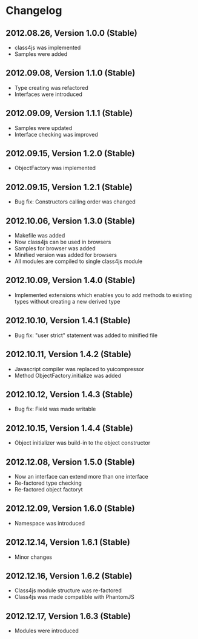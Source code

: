 # Changelog

## 2012.08.26, Version 1.0.0 (Stable)

* class4js was implemented
* Samples were added

## 2012.09.08, Version 1.1.0 (Stable)

* Type creating was refactored
* Interfaces were introduced

## 2012.09.09, Version 1.1.1 (Stable)

* Samples were updated
* Interface checking was improved

## 2012.09.15, Version 1.2.0 (Stable)

* ObjectFactory was implemented

## 2012.09.15, Version 1.2.1 (Stable)

* Bug fix: Constructors calling order was changed

## 2012.10.06, Version 1.3.0 (Stable)

* Makefile was added
* Now class4js can be used in browsers
* Samples for browser was added
* Minified version was added for browsers
* All modules are compiled to single class4js module

## 2012.10.09, Version 1.4.0 (Stable)

* Implemented extensions which enables you to add methods to existing types without creating a new derived type 

## 2012.10.10, Version 1.4.1 (Stable)

* Bug fix: "user strict" statement was added to minified file

## 2012.10.11, Version 1.4.2 (Stable)

* Javascript compiler was replaced to yuicompressor
* Method ObjectFactory.initialize was added

## 2012.10.12, Version 1.4.3 (Stable)

* Bug fix: Field was made writable

## 2012.10.15, Version 1.4.4 (Stable)

* Object initializer was build-in to the object constructor 

## 2012.12.08, Version 1.5.0 (Stable)

* Now an interface can extend more than one interface
* Re-factored type checking
* Re-factored object factoryt 

## 2012.12.09, Version 1.6.0 (Stable)

* Namespace was introduced

## 2012.12.14, Version 1.6.1 (Stable)

* Minor changes

## 2012.12.16, Version 1.6.2 (Stable)

* Class4js module structure was re-factored
* Class4js was made compatible with PhantomJS

## 2012.12.17, Version 1.6.3 (Stable)

* Modules were introduced

